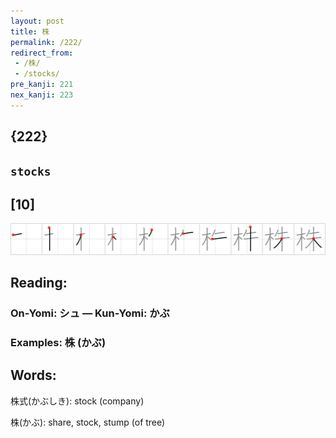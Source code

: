```yaml
---
layout: post
title: 株
permalink: /222/
redirect_from:
 - /株/
 - /stocks/
pre_kanji: 221
nex_kanji: 223
---
```


## {222}

## `stocks`

## [10]

<div class="stroke"><img src="../images/E6A0AA.png" /></div>

## Reading:

### On-Yomi: シュ &mdash; Kun-Yomi: かぶ

### Examples: 株 (かぶ)

## Words:

株式(かぶしき): stock (company)

株(かぶ): share, stock, stump (of tree)
